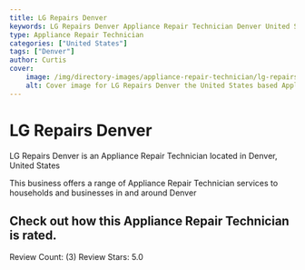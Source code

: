```yaml
---
title: LG Repairs Denver
keywords: LG Repairs Denver Appliance Repair Technician Denver United States 
type: Appliance Repair Technician 
categories: ["United States"]
tags: ["Denver"]
author: Curtis
cover:
    image: /img/directory-images/appliance-repair-technician/lg-repairs-denver.webp
    alt: Cover image for LG Repairs Denver the United States based Appliance Repair Technician servicing Denver 
---
```


# LG Repairs Denver
LG Repairs Denver is an Appliance Repair Technician located in Denver, United States

This business offers a range of Appliance Repair Technician services to households and businesses in and around Denver

## Check out how this Appliance Repair Technician is rated.
Review Count: (3)
Review Stars: 5.0
